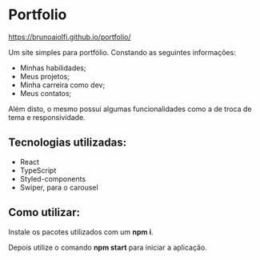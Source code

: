 # Portfolio
https://brunoaiolfi.github.io/portfolio/

Um site simples para portfólio. Constando as seguintes informações:

<ul>
  <li> Minhas habilidades; </li>
  <li> Meus projetos; </li>
  <li> Minha carreira como dev; </li>
  <li> Meus contatos; </li>
</ul>

Além disto, o mesmo possuí algumas funcionalidades como a de troca de tema e responsividade.

<h2>Tecnologias utilizadas: </h2>
<ul>
  <li> React </li>
  <li> TypeScript </li>
  <li> Styled-components </li>
  <li> Swiper, para o carousel </li>
</ul>

<h2>Como utilizar: </h2>
  <p> Instale os pacotes utilizados com um <b>npm i</b>.</p>
  <p> Depois utilize o comando <b> npm start</b> para iniciar a aplicação.</p>

